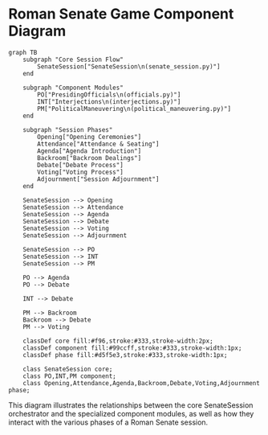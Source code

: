 # Roman Senate Game Component Diagram

```mermaid
graph TB
    subgraph "Core Session Flow"
        SenateSession["SenateSession\n(senate_session.py)"]
    end

    subgraph "Component Modules"
        PO["PresidingOfficials\n(officials.py)"]
        INT["Interjections\n(interjections.py)"]
        PM["PoliticalManeuvering\n(political_maneuvering.py)"]
    end

    subgraph "Session Phases"
        Opening["Opening Ceremonies"]
        Attendance["Attendance & Seating"]
        Agenda["Agenda Introduction"]
        Backroom["Backroom Dealings"]
        Debate["Debate Process"]
        Voting["Voting Process"]
        Adjournment["Session Adjournment"]
    end

    SenateSession --> Opening
    SenateSession --> Attendance
    SenateSession --> Agenda
    SenateSession --> Debate
    SenateSession --> Voting
    SenateSession --> Adjournment
    
    SenateSession --> PO
    SenateSession --> INT
    SenateSession --> PM
    
    PO --> Agenda
    PO --> Debate
    
    INT --> Debate
    
    PM --> Backroom
    Backroom --> Debate
    PM --> Voting
    
    classDef core fill:#f96,stroke:#333,stroke-width:2px;
    classDef component fill:#99ccff,stroke:#333,stroke-width:1px;
    classDef phase fill:#d5f5e3,stroke:#333,stroke-width:1px;
    
    class SenateSession core;
    class PO,INT,PM component;
    class Opening,Attendance,Agenda,Backroom,Debate,Voting,Adjournment phase;
```

This diagram illustrates the relationships between the core SenateSession orchestrator and the specialized component modules, as well as how they interact with the various phases of a Roman Senate session.